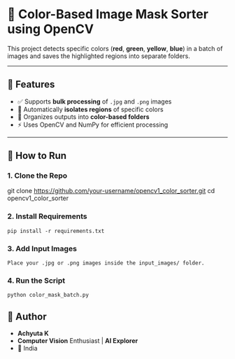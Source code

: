 # 🎨 Color-Based Image Mask Sorter using OpenCV

This project detects specific colors (**red**, **green**, **yellow**, **blue**) in a batch of images and saves the highlighted regions into separate folders.

---

## 🧠 Features

- ✅ Supports **bulk processing** of `.jpg` and `.png` images
- 🎯 Automatically **isolates regions** of specific colors
- 📁 Organizes outputs into **color-based folders**
- ⚡ Uses OpenCV and NumPy for efficient processing

---


## 🚀 How to Run

### 1. Clone the Repo
   git clone https://github.com/your-username/opencv1_color_sorter.git
   cd opencv1_color_sorter

### 2. Install Requirements
    pip install -r requirements.txt

### 3. Add Input Images
    Place your .jpg or .png images inside the input_images/ folder.

### 4. Run the Script
    python color_mask_batch.py


## 🙋 Author
- **Achyuta K**
- **Computer Vision** Enthusiast | **AI Explorer**
- 📍 India